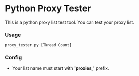 # Python Proxy Tester
This is a python proxy list test tool.
You can test your proxy list.

### Usage
```sh
proxy_tester.py [Thread Count]
```

### Config
* Your list name must start with **'proxies_'** prefix.


[1]: https://documentation.mailgun.com/api-email-validation.html#example
[2]: https://mailgun.com/signup
[3]: https://mailgun.com/app/dashboard